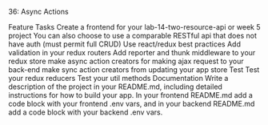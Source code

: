 36: Async Actions

Feature Tasks
Create a frontend for your lab-14-two-resource-api or week 5 project
You can also choose to use a comparable RESTful api that does not have auth (must permit full CRUD)
Use react/redux best practices
Add validation in your redux routers
Add reporter and thunk middleware to your redux store
make async action creators for making ajax request to your back-end
make sync action creators from updating your app store
Test
Test your redux reducers
Test your util methods
Documentation
Write a description of the project in your README.md, including detailed instructions for how to build your app. In your frontend README.md add a code block with your frontend .env vars, and in your backend README.md add a code block with your backend .env vars.